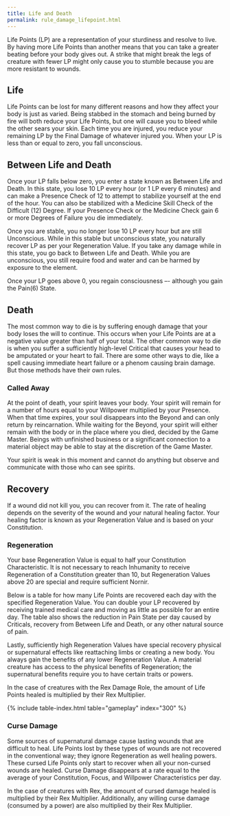 ```yaml
---
title: Life and Death
permalink: rule_damage_lifepoint.html
---
```


Life Points (LP) are a representation of your sturdiness and resolve to live. By having more Life Points than another means that you can take a greater beating before your body gives out. A strike that might break the legs of creature with fewer LP might only cause you to stumble because you are more resistant to wounds. 

## Life
Life Points can be lost for many different reasons and how they affect your body is just as varied. Being stabbed in the stomach and being burned by fire will both reduce your Life Points, but one will cause you to bleed while the other sears your skin. Each time you are injured, you reduce your remaining LP by the Final Damage of whatever injured you. When your LP is less than or equal to zero, you fall unconscious.

## Between Life and Death
Once your LP falls below zero, you enter a state known as Between Life and Death. In this state, you lose 10 LP every hour (or 1 LP every 6 minutes) and can make a Presence Check of 12 to attempt to stabilize yourself at the end of the hour. You can also be stabilized with a Medicine Skill Check of the Difficult (12) Degree. If your Presence Check or the Medicine Check gain 6 or more Degrees of Failure you die immediately. 

Once you are stable, you no longer lose 10 LP every hour but are still Unconscious. While in this stable but unconscious state, you naturally recover LP as per your Regeneration Value. If you take any damage while in this state, you go back to Between Life and Death. While you are unconscious, you still require food and water and can be harmed by exposure to the element.

Once your LP goes above 0, you regain consciousness –- although you gain the Pain(6) State.

## Death
The most common way to die is by suffering enough damage that your body loses the will to continue. This occurs when your Life Points are at a negative value greater than half of your total. The other common way to die is when you suffer a sufficiently high-level Critical that causes your head to be amputated or your heart to fail. There are some other ways to die, like a spell causing immediate heart failure or a phenom causing brain damage. But those methods have their own rules.

### Called Away
At the point of death, your spirit leaves your body. Your spirit will remain for a number of hours equal to your Willpower multiplied by your Presence. When that time expires, your soul disappears into the Beyond and can only return by reincarnation. While waiting for the Beyond, your spirit will either remain with the body or in the place where you died, decided by the Game Master. Beings with unfinished business or a significant connection to a material object may be able to stay at the discretion of the Game Master.

Your spirit is weak in this moment and cannot do anything but observe and communicate with those who can see spirits.

## Recovery
If a wound did not kill you, you can recover from it. The rate of healing depends on the severity of the wound and your natural healing factor. Your healing factor is known as your Regeneration Value and is based on your Constitution.

### Regeneration
Your base Regeneration Value is equal to half your Constitution Characteristic. It is not necessary to reach Inhumanity to receive Regeneration of a Constitution greater than 10, but Regeneration Values above 20 are special and require sufficient Nornir.

Below is a table for how many Life Points are recovered each day with the specified Regeneration Value. You can double your LP recovered by receiving trained medical care and moving as little as possible for an entire day. The table also shows the reduction in Pain State per day caused by Criticals, recovery from Between Life and Death, or any other natural source of pain. 

Lastly, sufficiently high Regeneration Values have special recovery physical or supernatural effects like reattaching limbs or creating a new body. You always gain the benefits of any lower Regeneration Value. A material creature has access to the physical benefits of Regeneration; the supernatural benefits require you to have certain traits or powers. 

In the case of creatures with the Rex Damage Role, the amount of Life Points healed is multiplied by their Rex Multiplier.

{% include table-index.html table="gameplay" index="300" %}

### Curse Damage
Some sources of supernatural damage cause lasting wounds that are difficult to heal. Life Points lost by these types of wounds are not recovered in the conventional way; they ignore Regeneration as well healing powers. These cursed Life Points only start to recover when all your non-cursed wounds are healed. Curse Damage disappears at a rate equal to the average of your Constitution, Focus, and Willpower Characteristics per day.

In the case of creatures with Rex, the amount of cursed damage healed is multiplied by their Rex Multiplier. Additionally, any willing curse damage (consumed by a power) are also multiplied by their Rex Multiplier.